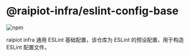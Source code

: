 # @raipiot-infra/eslint-config-base

![npm](https://img.shields.io/npm/v/@raipiot-infra/eslint-config-base?logo=eslint&label=eslint-config-base&registry_uri=http%3A%2F%2Fnpm-registry.raipiot.com%3A4873)

raipiot infra 通用 ESLint 基础配置，该仓库为 ESLint 的预设配置，用于构造 ESLint 配置文件。
